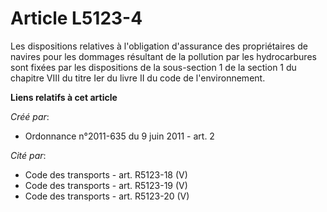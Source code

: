 # Article L5123-4

Les dispositions relatives à l'obligation d'assurance des propriétaires de navires pour les dommages résultant de la
pollution par les hydrocarbures sont fixées par les dispositions de la sous-section 1 de la section 1 du chapitre VIII du
titre Ier du livre II du code de l'environnement.

**Liens relatifs à cet article**

_Créé par_:

  - Ordonnance n°2011-635 du 9 juin 2011 - art. 2

_Cité par_:

  - Code des transports - art. R5123-18 (V)
  - Code des transports - art. R5123-19 (V)
  - Code des transports - art. R5123-20 (V)
